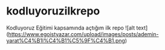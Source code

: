 # kodluyoruzilkrepo
Kodluyoruz Eğitimi kapsamında açtığım ilk repo
![alt text] (https://www.egoistyazar.com/upload/images/posts/ademin-yarat%C4%B1l%C4%B1%C5%9F%C4%B1.png)